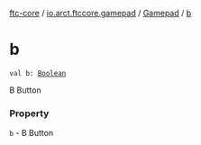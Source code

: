 [ftc-core](../../index.md) / [io.arct.ftccore.gamepad](../index.md) / [Gamepad](index.md) / [b](./b.md)

# b

`val b: `[`Boolean`](https://kotlinlang.org/api/latest/jvm/stdlib/kotlin/-boolean/index.html)

B Button

### Property

`b` - B Button